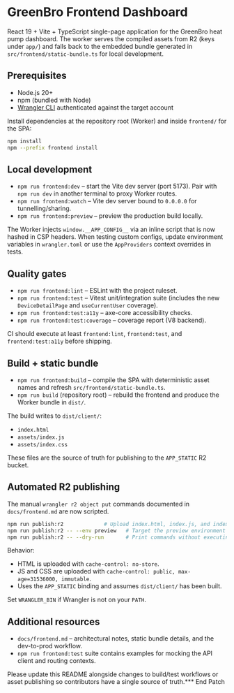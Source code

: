 # GreenBro Frontend Dashboard

React 19 + Vite + TypeScript single-page application for the GreenBro heat pump dashboard. The worker serves the compiled assets from R2 (keys under `app/`) and falls back to the embedded bundle generated in `src/frontend/static-bundle.ts` for local development.

## Prerequisites

- Node.js 20+
- npm (bundled with Node)
- [Wrangler CLI](https://developers.cloudflare.com/workers/wrangler/install-and-update/) authenticated against the target account

Install dependencies at the repository root (Worker) and inside `frontend/` for the SPA:

```bash
npm install
npm --prefix frontend install
```

## Local development

- `npm run frontend:dev` – start the Vite dev server (port 5173). Pair with `npm run dev` in another terminal to proxy Worker routes.
- `npm run frontend:watch` – Vite dev server bound to `0.0.0.0` for tunnelling/sharing.
- `npm run frontend:preview` – preview the production build locally.

The Worker injects `window.__APP_CONFIG__` via an inline script that is now hashed in CSP headers. When testing custom configs, update environment variables in `wrangler.toml` or use the `AppProviders` context overrides in tests.

## Quality gates

- `npm run frontend:lint` – ESLint with the project ruleset.
- `npm run frontend:test` – Vitest unit/integration suite (includes the new `DeviceDetailPage` and `useCurrentUser` coverage).
- `npm run frontend:test:a11y` – axe-core accessibility checks.
- `npm run frontend:test:coverage` – coverage report (V8 backend).

CI should execute at least `frontend:lint`, `frontend:test`, and `frontend:test:a11y` before shipping.

## Build + static bundle

- `npm run frontend:build` – compile the SPA with deterministic asset names and refresh `src/frontend/static-bundle.ts`.
- `npm run build` (repository root) – rebuild the frontend and produce the Worker bundle in `dist/`.

The build writes to `dist/client/`:

- `index.html`
- `assets/index.js`
- `assets/index.css`

These files are the source of truth for publishing to the `APP_STATIC` R2 bucket.

## Automated R2 publishing

The manual `wrangler r2 object put` commands documented in `docs/frontend.md` are now scripted.

```bash
npm run publish:r2             # Upload index.html, index.js, and index.css
npm run publish:r2 -- --env preview   # Target the preview environment binding
npm run publish:r2 -- --dry-run       # Print commands without executing
```

Behavior:

- HTML is uploaded with `cache-control: no-store`.
- JS and CSS are uploaded with `cache-control: public, max-age=31536000, immutable`.
- Uses the `APP_STATIC` binding and assumes `dist/client/` has been built.

Set `WRANGLER_BIN` if Wrangler is not on your `PATH`.

## Additional resources

- `docs/frontend.md` – architectural notes, static bundle details, and the dev-to-prod workflow.
- `npm run frontend:test` suite contains examples for mocking the API client and routing contexts.

Please update this README alongside changes to build/test workflows or asset publishing so contributors have a single source of truth.*** End Patch
